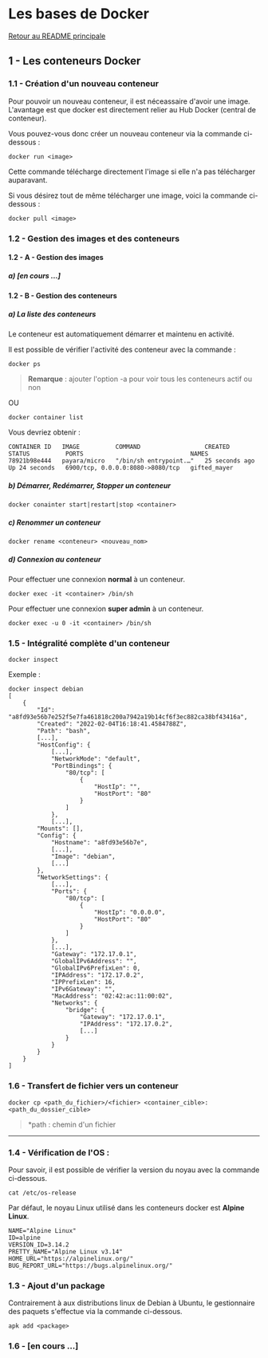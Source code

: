 # Les bases de Docker

[Retour au README principale](../../)

## 1 - Les conteneurs Docker

### 1.1 - Création d'un nouveau conteneur

Pour pouvoir un nouveau conteneur, il est néceassaire d'avoir une image. L'avantage est que docker est directement relier au Hub Docker (central de conteneur).

Vous pouvez-vous donc créer un nouveau conteneur via la commande ci-dessous :

```
docker run <image>
```

Cette commande télécharge directement l'image si elle n'a pas télécharger auparavant.

Si vous désirez tout de même télécharger une image, voici la commande ci-dessous :

```
docker pull <image>
```

### 1.2 - Gestion des images et des conteneurs

#### 1.2 - A - Gestion des images

##### a) **[en cours ...]**

#### 1.2 - B - Gestion des conteneurs

##### a) La liste des conteneurs

Le conteneur est automatiquement démarrer et maintenu en activité.

Il est possible de vérifier l'activité des conteneur avec la commande :

```
docker ps
```

> **Remarque** : ajouter l'option -a pour voir tous les conteneurs actif ou non

OU

```
docker container list
```

Vous devriez obtenir :

```
CONTAINER ID   IMAGE          COMMAND                  CREATED          STATUS          PORTS                              NAMES
78921b98e444   payara/micro   "/bin/sh entrypoint.…"   25 seconds ago   Up 24 seconds   6900/tcp, 0.0.0.0:8080->8080/tcp   gifted_mayer
```


##### b) Démarrer, Redémarrer, Stopper un conteneur

```
docker conainter start|restart|stop <container>
```

##### c) Renommer un conteneur

```
docker rename <conteneur> <nouveau_nom>
```

##### d) Connexion au conteneur

Pour effectuer une connexion **normal** à un conteneur.

```
docker exec -it <container> /bin/sh
```

Pour effectuer une connexion **super admin** à un conteneur.

```
docker exec -u 0 -it <container> /bin/sh
```

### 1.5 - Intégralité complète d'un conteneur

```
docker inspect
```

Exemple :

```
docker inspect debian
[
    {
        "Id": "a8fd93e56b7e252f5e7fa461818c200a7942a19b14cf6f3ec882ca38bf43416a",
        "Created": "2022-02-04T16:18:41.4584788Z",
        "Path": "bash",
        [...],
        "HostConfig": {
            [...],
            "NetworkMode": "default",
            "PortBindings": {
                "80/tcp": [
                    {
                        "HostIp": "",
                        "HostPort": "80"
                    }
                ]
            },
            [...],
        "Mounts": [],
        "Config": {
            "Hostname": "a8fd93e56b7e",
            [...],
            "Image": "debian",
            [...]
        },
        "NetworkSettings": {
            [...],
            "Ports": {
                "80/tcp": [
                    {
                        "HostIp": "0.0.0.0",
                        "HostPort": "80"
                    }
                ]
            },
            [...],
            "Gateway": "172.17.0.1",
            "GlobalIPv6Address": "",
            "GlobalIPv6PrefixLen": 0,
            "IPAddress": "172.17.0.2",
            "IPPrefixLen": 16,
            "IPv6Gateway": "",
            "MacAddress": "02:42:ac:11:00:02",
            "Networks": {
                "bridge": {
                    "Gateway": "172.17.0.1",
                    "IPAddress": "172.17.0.2",
                    [...]
                }
            }
        }
    }
]
```

### 1.6 - Transfert de fichier vers un conteneur

```
docker cp <path_du_fichier>/<fichier> <container_cible>:<path_du_dossier_cible>
```

> *path : chemin d'un fichier


---

### 1.4 - Vérification de l'OS :

Pour savoir, il est possible de vérifier la version du noyau avec la commande ci-dessous.

```
cat /etc/os-release
```

Par défaut, le noyau Linux utilisé dans les conteneurs docker est **Alpine Linux**.

```
NAME="Alpine Linux"
ID=alpine
VERSION_ID=3.14.2
PRETTY_NAME="Alpine Linux v3.14"
HOME_URL="https://alpinelinux.org/"
BUG_REPORT_URL="https://bugs.alpinelinux.org/"
```

### 1.3 - Ajout d'un package

Contrairement à aux distributions linux de Debian à Ubuntu, le gestionnaire des paquets s'effectue via la commande ci-dessous.

```
apk add <package>
```

### 1.6 - **[en cours ...]**